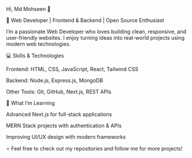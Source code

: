 Hi, Md Mohseen  👋

🚀 Web Developer | Frontend & Backend | Open Source Enthusiast

I’m a passionate Web Developer who loves building clean, responsive, and user-friendly websites. I enjoy turning ideas into real-world projects using modern web technologies.


💻 Skills & Technologies

Frontend: HTML, CSS, JavaScript, React, Tailwind CSS

Backend: Node.js, Express.js, MongoDB

Other Tools: Git, GitHub, Next.js, REST APIs


🌱 What I’m Learning

Advanced Next.js for full-stack applications

MERN Stack projects with authentication & APIs

Improving UI/UX design with modern frameworks




⭐️ Feel free to check out my repositories and follow me for more projects!
